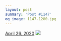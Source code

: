 ```yaml
---
layout: post
summary: 'Post #1147'
og_image: 1147-1280.jpg
---
```


<p>
  <time>
    <a href="/1147">April 26, 2020</a>
  </time>
  <a href="/1147">
    <img src="{{ site.assets_url }}/1147-640.jpg" srcset="{{ site.assets_url }}/1147-320.jpg 320w, {{ site.assets_url }}/1147-640.jpg 640w, {{ site.assets_url }}/1147-960.jpg 960w, {{ site.assets_url }}/1147-1280.jpg 1280w" sizes="(min-width: 700px) 50vw, calc(100vw - 2rem)" />
  </a>
</p>
